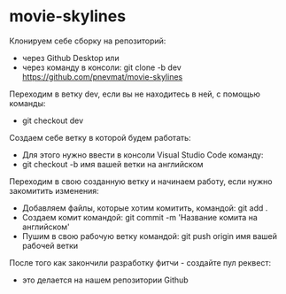 # movie-skylines

Клонируем себе сборку на репозиторий:
 * через Github Desktop или
 * через команду в консоли: git clone -b dev https://github.com/pnevmat/movie-skylines

Переходим в ветку dev, если вы не находитесь в ней, с помощью команды:
 * git checkout dev

Создаем себе ветку в которой будем работать:
 * Для этого нужно ввести в консоли Visual Studio Code команду:
 * git checkout -b имя вашей ветки на английском

Переходим в свою созданную ветку и начинаем работу, если нужно закомитить изменения:
 * Добавляем файлы, которые хотим комитить, командой: git add .
 * Создаем комит командой: git commit -m 'Название комита на английском'
 * Пушим в свою рабочую ветку командой: git push origin имя вашей рабочей ветки

После того как закончили разработку фитчи - создайте пул реквест:
 * это делается на нашем репозитории Github
